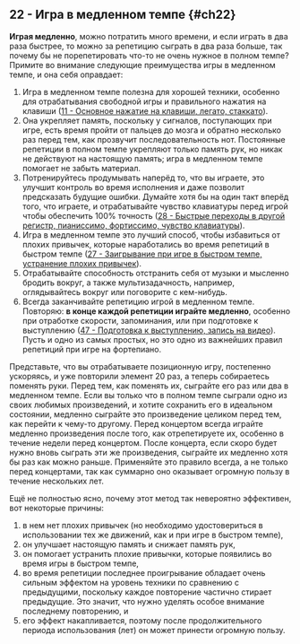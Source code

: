 ## 22 - Игра в медленном темпе {#ch22}

**Играя медленно**, можно потратить много времени, и если играть в два раза быстрее, то можно за репетицию сыграть в два раза больше, так почему бы не порепетировать что-то не очень нужное в полном темпе? Примите во внимание следующие преимущества игры в медленном темпе, и она себя оправдает:

1. Игра в медленном темпе полезна для хорошей техники, особенно для отрабатывания свободной игры и правильного нажатия на клавиши ([11 - Основное нажатие на клавиши, легато, стаккато](#ch11)).
2. Она укрепляет память, поскольку у сигналов, поступающих при игре, есть время пройти от пальцев до мозга и обратно несколько раз перед тем, как прозвучит последовательность нот. Постоянные репетиции в полном темпе укрепляют только память рук, но никак не действуют на настоящую память; игра в медленном темпе помогает не забыть материал.
3. Потренируйтесь продумывать наперёд то, что вы играете, это улучшит контроль во время исполнения и даже позволит предсказать будущие ошибки. Думайте хотя бы на один такт вперёд того, что играете, и отрабатывайте чувство клавиатуры перед игрой чтобы обеспечить 100% точность ([28 - Быстрые переходы в другой регистр, пианиссимо, фортиссимо, чувство клавиатуры](#ch28)).
4. Игра в медленном темпе это лучший способ, чтобы избавиться от плохих привычек, которые наработались во время репетиций в быстром темпе ([27 - Заигрывание при игре в быстром темпе, устранение плохих привычек](#ch27)).
5. Отрабатывайте способность отстранить себя от музыки и мысленно бродить вокруг, а также мультизадачность, например, оглядывайтесь вокруг или поговорите с кем-нибудь.
6. Всегда заканчивайте репетицию игрой в медленном темпе. Повторяю: **в конце каждой репетиции играйте медленно**, особенно при отработке скорости, запоминания, или при подготовке к выступлению ([47 - Подготовка к выступлению, запись на видео](#47)). Пусть и одно из самых простых, но это одно из важнейших правил репетиций при игре на фортепиано.

Представьте, что вы отрабатываете позиционную игру, постепенно ускоряясь, и уже повторили элемент 20 раз, а теперь собираетесь поменять руки. Перед тем, как поменять их, сыграйте его раз или два в медленном темпе. Если вы только что в полном темпе сыграли одно из своих любимых произведений, и хотите сохранить его в идеальном состоянии, медленно сыграйте это произведение целиком перед тем, как перейти к чему-то другому. Перед концертом всегда играйте медленно произведения после того, как отрепетируете их, особенно в течение недели перед концертом. После концерта, если скоро будет нужно вновь сыграть эти же произведения, сыграйте их медленно хотя бы раз как можно раньше. Применяйте это правило всегда, а не только перед концертами, так как суммарно оно оказывает огромную пользу в течение нескольких лет.

Ещё не полностью ясно, почему этот метод так невероятно эффективен, вот некоторые причины:

1. в нем нет плохих привычек (но необходимо удостовериться в использовании тех же движений, как и при игре в быстром темпе),
2. он улучшает настоящую память и снижает память рук,
3. он помогает устранить плохие привычки, которые появились во время игры в быстром темпе,
4. во время репетиции последнее проигрывание обладает очень сильным эффектом на уровень техники по сравнению с предыдущими, поскольку каждое повторение частично стирает предыдущие. Это значит, что нужно уделять особое внимание последнему повторению, и
5. его эффект накапливается, поэтому после продолжительного периода использования (лет) он может принести огромную пользу.
